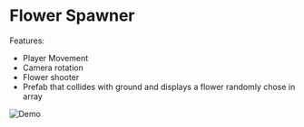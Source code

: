 # Flower Spawner

Features:
- Player Movement
- Camera rotation
- Flower shooter
- Prefab that collides with ground and displays a flower randomly chose in array


![Demo](demo.gif)
